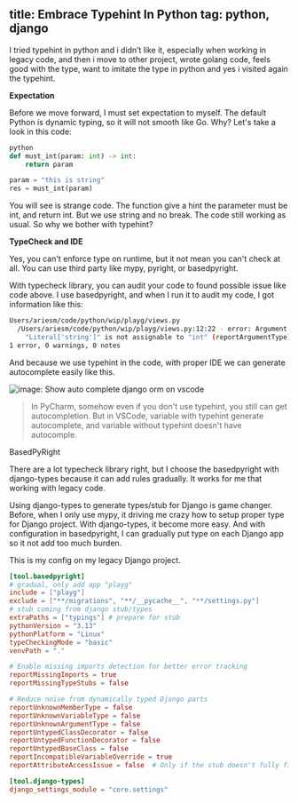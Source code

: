 title: Embrace Typehint In Python
tag: python, django
--
I tried typehint in python and i didn’t like it, especially when working in legacy code, and then i move to other project, wrote golang code, feels good with the type, want to imitate the type in python and yes i visited again the typehint.

**Expectation**

Before we move forward, I must set expectation to myself. The default Python is dynamic typing, so it will not smooth like Go. Why? Let's take a look in this code:

```python
python
def must_int(param: int) -> int:
    return param

param = "this is string"
res = must_int(param)
```

You will see is strange code. The function give a hint the parameter must be int, and return int. But we use string and no break. The code still working as usual. So why we bother with typehint?

**TypeCheck and IDE**

Yes, you can't enforce type on runtime, but it not mean you can't check at all. You can use third party like mypy, pyright, or basedpyright.

With typecheck library, you can audit your code to found possible issue like code above. I use basedpyright, and when I run it to audit my code, I got information like this:

```bash
Users/ariesm/code/python/wip/playg/views.py
  /Users/ariesm/code/python/wip/playg/views.py:12:22 - error: Argument of type "Literal['string']" cannot be assigned to parameter "param" of type "int" in function "must_int"
    "Literal['string']" is not assignable to "int" (reportArgumentType)
1 error, 0 warnings, 0 notes
```

And because we use typehint in the code, with proper IDE we can generate autocomplete easily like this.

![image: Show auto complete django orm on vscode](/posts/images/typehint.png)

> In PyCharm, somehow even if you don't use typehint, you still can get autocompletion. But in VSCode, variable with typehint generate autocomplete, and variable without typehint doesn't have autocomple.

BasedPyRight

There are a lot typecheck library right, but I choose the basedpyright with django-types because it can add rules gradually. It works for me that working with legacy code.

Using django-types to generate types/stub for Django is game changer. Before, when I only use mypy, it driving me crazy how to setup proper type for Django project. With django-types, it become more easy. And with configuration in basedpyright, I can gradually put type on each Django app so it not add too much burden.

This is my config on my legacy Django project.

```toml
[tool.basedpyright]
# gradual, only add app "playg"
include = ["playg"]
exclude = ["**/migrations", "**/__pycache__", "**/settings.py"]
# stub coming from django stub/types
extraPaths = ["typings"] # prepare for stub
pythonVersion = "3.13"
pythonPlatform = "Linux"
typeCheckingMode = "basic"
venvPath = "."

# Enable missing imports detection for better error tracking
reportMissingImports = true
reportMissingTypeStubs = false

# Reduce noise from dynamically typed Django parts
reportUnknownMemberType = false
reportUnknownVariableType = false
reportUnknownArgumentType = false
reportUntypedClassDecorator = false
reportUntypedFunctionDecorator = false
reportUntypedBaseClass = false
reportIncompatibleVariableOverride = true
reportAttributeAccessIssue = false  # Only if the stub doesn't fully fix it

[tool.django-types]
django_settings_module = "core.settings"
```